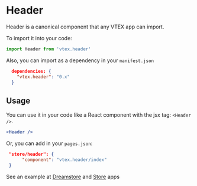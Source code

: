 # Header

Header is a canonical component that any VTEX app can import.

To import it into your code:

```js
import Header from 'vtex.header'
```
Also, you can import as a dependency in your `manifest.json`
```json
  dependencies: {
    "vtex.header": "0.x"
  }
```

## Usage

You can use it in your code like a React component with the jsx tag: `<Header />`.

```jsx
<Header />
```

Or, you can add in your `pages.json`: 
```json
 "store/header": {
      "component": "vtex.header/index"
 }
```

See an example at [Dreamstore](https://github.com/vtex-apps/dreamstore-theme/blob/master/pages/pages.json#L7) and [Store](https://github.com/vtex-apps/store/blob/master/react/StoreTemplate.js#L14) apps
